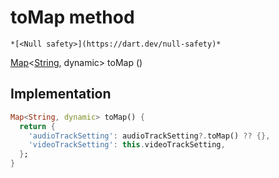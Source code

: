 


# toMap method




    *[<Null safety>](https://dart.dev/null-safety)*




[Map](https://api.flutter.dev/flutter/dart-core/Map-class.html)&lt;[String](https://api.flutter.dev/flutter/dart-core/String-class.html), dynamic> toMap
()








## Implementation

```dart
Map<String, dynamic> toMap() {
  return {
    'audioTrackSetting': audioTrackSetting?.toMap() ?? {},
    'videoTrackSetting': this.videoTrackSetting,
  };
}
```








